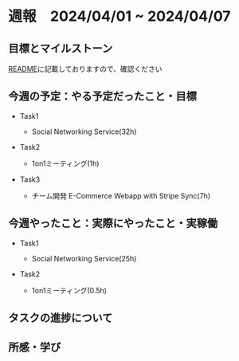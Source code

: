 # 週報　2024/04/01 ~ 2024/04/07

## 目標とマイルストーン
[README](https://github.com/Aki158/weekly-report/blob/main/README.md)に記載しておりますので、確認ください

## 今週の予定：やる予定だったこと・目標
- Task1
    - Social Networking Service(32h)

- Task2
    - 1on1ミーティング(1h)

- Task3
    - チーム開発 E-Commerce Webapp with Stripe Sync(7h)

## 今週やったこと：実際にやったこと・実稼働

- Task1
    - Social Networking Service(25h)

- Task2
    - 1on1ミーティング(0.5h)

## タスクの進捗について


## 所感・学び

